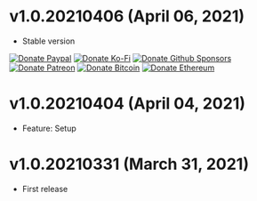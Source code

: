 # v1.0.20210406 (April 06, 2021)

-   Stable version

<!-- all-shields/sponsors-badges:START -->

[![Donate Paypal](https://img.shields.io/badge/donate-paypal-005EA6.svg?style=flat&logo=paypal)](https://www.paypal.me/ptkdev) [![Donate Ko-Fi](https://img.shields.io/badge/donate-ko--fi-29abe0.svg?style=flat&logo=ko-fi)](https://ko-fi.com/ptkdev) [![Donate Github Sponsors](https://img.shields.io/badge/donate-sponsors-ea4aaa.svg?style=flat&logo=github)](https://github.com/sponsors/ptkdev) [![Donate Patreon](https://img.shields.io/badge/donate-patreon-F87668.svg?style=flat&logo=patreon)](https://www.patreon.com/ptkdev) [![Donate Bitcoin](https://img.shields.io/badge/donate-35jQmZCy4nsxoMM3QPFrnZePDVhdKaHMRH-E38B29.svg?style=flat&logo=bitcoin)]() [![Donate Ethereum](https://img.shields.io/badge/donate-0x8b8171661bEb032828e82baBb0B5B98Ba8fBEBFc-4E8EE9.svg?style=flat&logo=ethereum)]()

<!-- all-shields/sponsors-badges:END -->

# v1.0.20210404 (April 04, 2021)

-   Feature: Setup

# v1.0.20210331 (March 31, 2021)

-   First release
